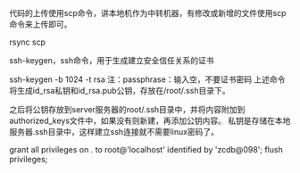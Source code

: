
代码的上传使用scp命令，讲本地机作为中转机器，有修改或新增的文件使用scp命令来上传即可。



rsync
scp


ssh-keygen，ssh命令，用于生成建立安全信任关系的证书

ssh-keygen -b 1024 -t rsa
注：passphrase：输入空，不要证书密码
上述命令将生成id_rsa私钥和id_rsa.pub公钥，存放在/root/.ssh目录下。




之后将公钥存放到server服务器的root/.ssh目录中，并将内容附加到authorized_keys文件中，如果没有则新建，再添加公钥内容。
私钥是存储在本地服务器.ssh目录中，这样建立ssh连接就不需要linux密码了。







grant all privileges on *.* to root@'localhost' identified by 'zcdb@098';
flush privileges;
